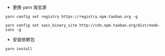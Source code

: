 -   更换 yarn 淘宝源

```shell
yarn config set registry https://registry.npm.taobao.org -g

yarn config set sass_binary_site http://cdn.npm.taobao.org/dist/node-sass -g
```

-   安装依赖包

```shell
yarn install
```
